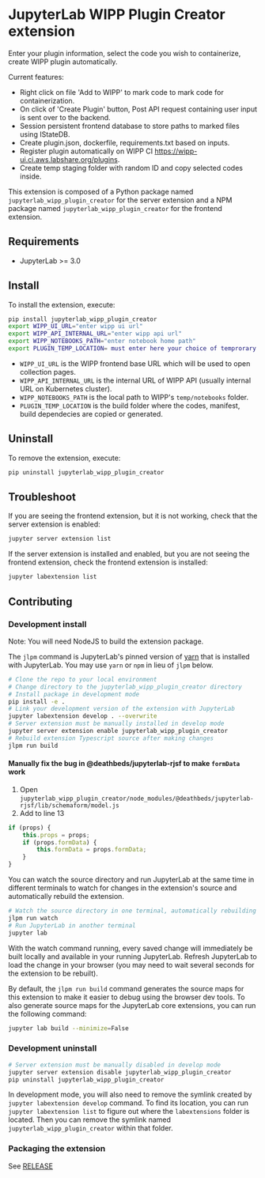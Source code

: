 # JupyterLab WIPP Plugin Creator extension

<!-- Create wipp plugin by containerizing local code in various languages,  automate the Plugin generation and testing process using both static analysis and templates.  -->
Enter your plugin information, select the code you wish to containerize, create WIPP plugin automatically.

Current features:

- Right click on file 'Add to WIPP' to mark code to mark code for containerization.
- On click of 'Create Plugin' button, Post API request containing user input is sent over to the backend.
- Session persistent frontend database to store paths to marked files using IStateDB.
- Create plugin.json, dockerfile, requirements.txt based on inputs.
- Register plugin automatically on WIPP CI https://wipp-ui.ci.aws.labshare.org/plugins.
- Create temp staging folder with random ID and copy selected codes inside.

This extension is composed of a Python package named `jupyterlab_wipp_plugin_creator`
for the server extension and a NPM package named `jupyterlab_wipp_plugin_creator`
for the frontend extension.


## Requirements

* JupyterLab >= 3.0

## Install

To install the extension, execute:

```bash
pip install jupyterlab_wipp_plugin_creator
export WIPP_UI_URL="enter wipp ui url"
export WIPP_API_INTERNAL_URL="enter wipp api url"
export WIPP_NOTEBOOKS_PATH="enter notebook home path"
export PLUGIN_TEMP_LOCATION= must enter here your choice of temprorary folder
```

- `WIPP_UI_URL` is the WIPP frontend base URL which will be used to open collection pages.
- `WIPP_API_INTERNAL_URL` is the internal URL of WIPP API (usually internal URL on Kubernetes cluster).
- `WIPP_NOTEBOOKS_PATH` is the local path to WIPP's `temp/notebooks` folder.
- `PLUGIN_TEMP_LOCATION` is the build folder where the codes, manifest, build dependecies are copied or generated.

## Uninstall

To remove the extension, execute:

```bash
pip uninstall jupyterlab_wipp_plugin_creator
```


## Troubleshoot

If you are seeing the frontend extension, but it is not working, check
that the server extension is enabled:

```bash
jupyter server extension list
```

If the server extension is installed and enabled, but you are not seeing
the frontend extension, check the frontend extension is installed:

```bash
jupyter labextension list
```


## Contributing

### Development install

Note: You will need NodeJS to build the extension package.

The `jlpm` command is JupyterLab's pinned version of
[yarn](https://yarnpkg.com/) that is installed with JupyterLab. You may use
`yarn` or `npm` in lieu of `jlpm` below.

```bash
# Clone the repo to your local environment
# Change directory to the jupyterlab_wipp_plugin_creator directory
# Install package in development mode
pip install -e .
# Link your development version of the extension with JupyterLab
jupyter labextension develop . --overwrite
# Server extension must be manually installed in develop mode
jupyter server extension enable jupyterlab_wipp_plugin_creator
# Rebuild extension Typescript source after making changes
jlpm run build
```

#### Manually fix the bug in @deathbeds/jupyterlab-rjsf to make `formData` work
1. Open `jupyterlab_wipp_plugin_creator/node_modules/@deathbeds/jupyterlab-rjsf/lib/schemaform/model.js`
2. Add to line 13
```js
if (props) {
    this.props = props;
    if (props.formData) {
        this.formData = props.formData;
    }
}
```

You can watch the source directory and run JupyterLab at the same time in different terminals to watch for changes in the extension's source and automatically rebuild the extension.

```bash
# Watch the source directory in one terminal, automatically rebuilding when needed
jlpm run watch
# Run JupyterLab in another terminal
jupyter lab
```

With the watch command running, every saved change will immediately be built locally and available in your running JupyterLab. Refresh JupyterLab to load the change in your browser (you may need to wait several seconds for the extension to be rebuilt).

By default, the `jlpm run build` command generates the source maps for this extension to make it easier to debug using the browser dev tools. To also generate source maps for the JupyterLab core extensions, you can run the following command:

```bash
jupyter lab build --minimize=False
```

### Development uninstall

```bash
# Server extension must be manually disabled in develop mode
jupyter server extension disable jupyterlab_wipp_plugin_creator
pip uninstall jupyterlab_wipp_plugin_creator
```

In development mode, you will also need to remove the symlink created by `jupyter labextension develop`
command. To find its location, you can run `jupyter labextension list` to figure out where the `labextensions`
folder is located. Then you can remove the symlink named `jupyterlab_wipp_plugin_creator` within that folder.

### Packaging the extension

See [RELEASE](RELEASE.md)
